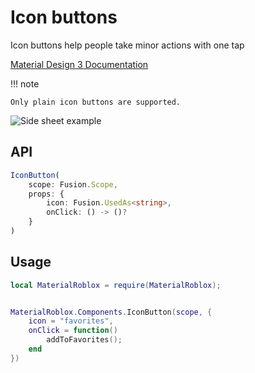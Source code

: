 # Icon buttons
Icon buttons help people take minor actions with one tap

[Material Design 3 Documentation](https://m3.material.io/components/icon-buttons)

!!! note

    Only plain icon buttons are supported.

![Side sheet example](https://firebasestorage.googleapis.com/v0/b/design-spec/o/projects%2Fgoogle-material-3%2Fimages%2Fm0c1j2b9-5.png?alt=media&token=244efcd1-5b55-496d-a4bb-9bc97593fbd9)

## API
```typescript
IconButton(
	scope: Fusion.Scope,
	props: {
		icon: Fusion.UsedAs<string>,
        onClick: () -> ()?
	}
)
```

## Usage
```lua
local MaterialRoblox = require(MaterialRoblox);


MaterialRoblox.Components.IconButton(scope, {
    icon = "favorites",
    onClick = function()
        addToFavorites();
    end
})
```